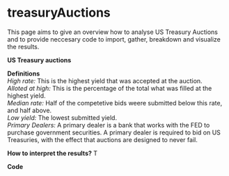 # treasuryAuctions
This page aims to give an overview how to analyse US Treasury Auctions and to provide neccesary code to import, gather, breakdown and visualize the results.

**US Treasury auctions**

**Definitions**<br>
*High rate:* This is the highest yield that was accepted at the auction. <br>
*Alloted at high:* This is the percentage of the total what was filled at the highest yield.<br>
*Median rate:* Half of the competetive bids weere submitted below this rate, and half above.<br>
*Low yield:* The lowest submitted yield.<br>
*Primary Dealers:* A primary dealer is a bank that works with the FED to purchase government securities. A primary dealer is required to bid on US Treasuries, with the effect that auctions are designed to never fail.<br>


**How to interpret the results?**
T


**Code**
